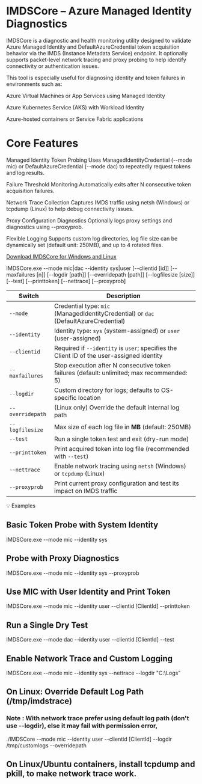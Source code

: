 # IMDSCore – Azure Managed Identity Diagnostics 

IMDSCore is a diagnostic and health monitoring utility designed to validate Azure Managed Identity and DefaultAzureCredential token acquisition behavior via the IMDS (Instance Metadata Service) endpoint. It optionally supports packet-level network tracing and proxy probing to help identify connectivity or authentication issues.

This tool is especially useful for diagnosing identity and token failures in environments such as:

Azure Virtual Machines or App Services using Managed Identity

Azure Kubernetes Service (AKS) with Workload Identity

Azure-hosted containers or Service Fabric applications

# Core Features

Managed Identity Token Probing
Uses ManagedIdentityCredential (--mode mic) or DefaultAzureCredential (--mode dac) to repeatedly request tokens and log results.

Failure Threshold Monitoring
Automatically exits after N consecutive token acquisition failures.

Network Trace Collection
Captures IMDS traffic using netsh (Windows) or tcpdump (Linux) to help debug connectivity issues.

Proxy Configuration Diagnostics
Optionally logs proxy settings and diagnostics using --proxyprob.

Flexible Logging
Supports custom log directories, log file size can be dynamically set (default unit: 250MB), and up to 4 rotated files.

[Download IMDSCore for Windows and Linux](https://github.com/sashaOM231190/IMDSCore/releases/tag/v1.0.0)

IMDSCore.exe --mode mic|dac --identity sys|user 
             [--clientid [id]] 
             [--maxfailures [n]] 
             [--logdir [path]] 
             [--overridepath [path]] 
             [--logfilesize [size]] 
             [--test] 
             [--printtoken] 
             [--nettrace]
             [--proxyprob]

| Switch           | Description                                                                                |
| ---------------- | ------------------------------------------------------------------------------------------ |
| `--mode`         | Credential type: `mic` (ManagedIdentityCredential) or `dac` (DefaultAzureCredential)       |
| `--identity`     | Identity type: `sys` (system-assigned) or `user` (user-assigned)                           |
| `--clientid`     | Required if `--identity` is `user`; specifies the Client ID of the user-assigned identity  |
| `--maxfailures`  | Stop execution after N consecutive token failures (default: unlimited; max recommended: 5) |
| `--logdir`       | Custom directory for logs; defaults to OS-specific location                                |
| `--overridepath` | (Linux only) Override the default internal log path                                        |
| `--logfilesize`  | Max size of each log file in **MB** (default: 250MB)                          |
| `--test`         | Run a single token test and exit (dry-run mode)                                            |
| `--printtoken`   | Print acquired token into log file (recommended with `--test`)                             |
| `--nettrace`     | Enable network tracing using `netsh` (Windows) or `tcpdump` (Linux)                        |
| `--proxyprob`    | Print current proxy configuration and test its impact on IMDS traffic                      |


💡 Examples
## Basic Token Probe with System Identity
IMDSCore.exe --mode mic --identity sys

## Probe with Proxy Diagnostics
IMDSCore.exe --mode mic --identity sys --proxyprob

## Use MIC with User Identity and Print Token
IMDSCore.exe --mode mic --identity user --clientid [ClientId] --printtoken

## Run a Single Dry Test
IMDSCore.exe --mode dac --identity user --clientid [ClientId] --test

## Enable Network Trace and Custom Logging
IMDSCore.exe --mode mic --identity sys --nettrace --logdir "C:\Logs"

## On Linux: Override Default Log Path (/tmp/imdstrace)
   ### Note : With network trace prefer using default log path (don't use --logdir), else it may fail with permission error, 
   
./IMDSCore --mode mic --identity user --clientid [ClientId] --logdir /tmp/customlogs --overridepath

## On Linux/Ubuntu containers, install tcpdump and pkill, to make network trace work.








